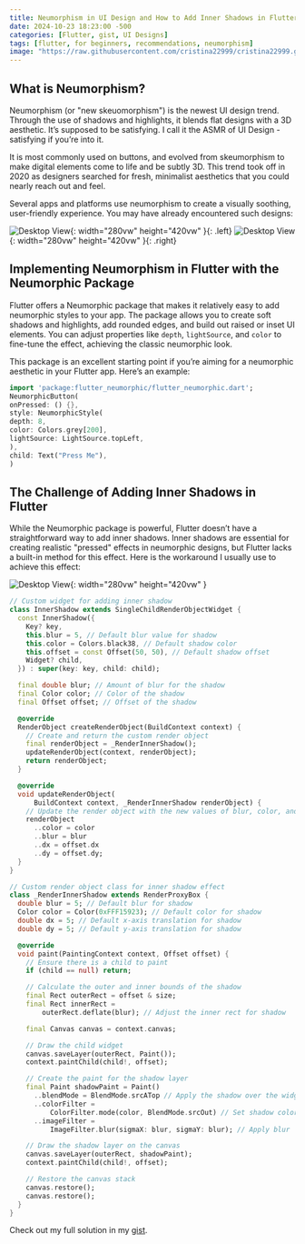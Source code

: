 ```yaml
---
title: Neumorphism in UI Design and How to Add Inner Shadows in Flutter
date: 2024-10-23 18:23:00 -500
categories: [Flutter, gist, UI Designs]
tags: [flutter, for beginners, recommendations, neumorphism]
image: "https://raw.githubusercontent.com/cristina22999/cristina22999.github.io/refs/heads/main/assets/img/neumorphic-ui-4.png"
---
```



## What is Neumorphism?
Neumorphism (or "new skeuomorphism") is the newest UI design trend. Through the use of shadows and highlights, it blends flat designs with a 3D aesthetic. It’s supposed to be satisfying. I call it the ASMR of UI Design - satisfying if you’re into it.

It is most commonly used on buttons, and evolved from skeumorphism to make digital elements come to life and be subtly 3D. This trend took off in 2020 as designers searched for fresh, minimalist aesthetics that you could nearly reach out and feel.

Several apps and platforms use neumorphism to create a visually soothing, user-friendly experience. You may have already encountered such designs:

![Desktop View](/assets/img/neumorphic-ui.png){: width="280vw" height="420vw" }{: .left}
![Desktop View](/assets/img/neumorphic-ui-2.png){: width="280vw" height="420vw" }{: .right}














## Implementing Neumorphism in Flutter with the Neumorphic Package

Flutter offers a Neumorphic package that makes it relatively easy to add neumorphic styles to your app. The package allows you to create soft shadows and highlights, add rounded edges, and build out raised or inset UI elements. You can adjust properties like `depth`, `lightSource`, and `color` to fine-tune the effect, achieving the classic neumorphic look.

This package is an excellent starting point if you’re aiming for a neumorphic aesthetic in your Flutter app. Here’s an example: 

```dart 
import 'package:flutter_neumorphic/flutter_neumorphic.dart'; 
NeumorphicButton( 
onPressed: () {}, 
style: NeumorphicStyle( 
depth: 8, 
color: Colors.grey[200], 
lightSource: LightSource.topLeft, 
), 
child: Text("Press Me"), 
)
```

## The Challenge of Adding Inner Shadows in Flutter

While the Neumorphic package is powerful, Flutter doesn’t have a straightforward way to add inner shadows. Inner shadows are essential for creating realistic "pressed" effects in neumorphic designs, but Flutter lacks a built-in method for this effect. Here is the workaround I usually use to achieve this effect:

![Desktop View](/assets/img/inner_shadow.png){: width="280vw" height="420vw" }

```dart
// Custom widget for adding inner shadow
class InnerShadow extends SingleChildRenderObjectWidget {
  const InnerShadow({
    Key? key,
    this.blur = 5, // Default blur value for shadow
    this.color = Colors.black38, // Default shadow color
    this.offset = const Offset(50, 50), // Default shadow offset
    Widget? child,
  }) : super(key: key, child: child);

  final double blur; // Amount of blur for the shadow
  final Color color; // Color of the shadow
  final Offset offset; // Offset of the shadow

  @override
  RenderObject createRenderObject(BuildContext context) {
    // Create and return the custom render object
    final renderObject = _RenderInnerShadow();
    updateRenderObject(context, renderObject);
    return renderObject;
  }

  @override
  void updateRenderObject(
      BuildContext context, _RenderInnerShadow renderObject) {
    // Update the render object with the new values of blur, color, and offset
    renderObject
      ..color = color
      ..blur = blur
      ..dx = offset.dx
      ..dy = offset.dy;
  }
}

// Custom render object class for inner shadow effect
class _RenderInnerShadow extends RenderProxyBox {
  double blur = 5; // Default blur for shadow
  Color color = Color(0xFFF15923); // Default color for shadow
  double dx = 5; // Default x-axis translation for shadow
  double dy = 5; // Default y-axis translation for shadow

  @override
  void paint(PaintingContext context, Offset offset) {
    // Ensure there is a child to paint
    if (child == null) return;

    // Calculate the outer and inner bounds of the shadow
    final Rect outerRect = offset & size;
    final Rect innerRect =
        outerRect.deflate(blur); // Adjust the inner rect for shadow

    final Canvas canvas = context.canvas;

    // Draw the child widget
    canvas.saveLayer(outerRect, Paint());
    context.paintChild(child!, offset);

    // Create the paint for the shadow layer
    final Paint shadowPaint = Paint()
      ..blendMode = BlendMode.srcATop // Apply the shadow over the widget
      ..colorFilter =
          ColorFilter.mode(color, BlendMode.srcOut) // Set shadow color
      ..imageFilter =
          ImageFilter.blur(sigmaX: blur, sigmaY: blur); // Apply blur

    // Draw the shadow layer on the canvas
    canvas.saveLayer(outerRect, shadowPaint);
    context.paintChild(child!, offset);

    // Restore the canvas stack
    canvas.restore();
    canvas.restore();
  }
}
```

Check out my full solution in my [gist](https://gist.github.com/cristinaponcela/3053d28b0ba280e2b61da5e34b8e5203).
